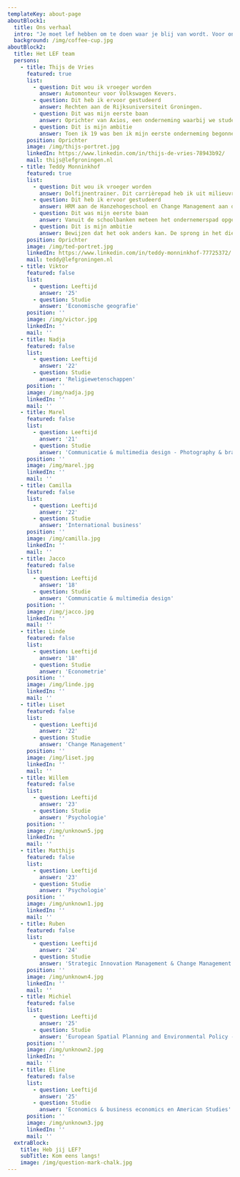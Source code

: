 ```yaml
---
templateKey: about-page
aboutBlock1:
  title: Ons verhaal
  intro: "Je moet lef hebben om te doen waar je blij van wordt. Voor ons is dat ondernemen: een heftige cocktail van adrenaline, enorme blunders en grootste successen, maar vooral heel veel lol. Dit is voor ons ook een manier van werken geworden, klein beginnen en stap-voor-stap iets groots creëren. Daar willen we anderen mee inspireren."
  background: /img/coffee-cup.jpg
aboutBlock2:
  title: Het LEF team
  persons:
    - title: Thijs de Vries
      featured: true
      list: 
        - question: Dit wou ik vroeger worden
          answer: Automonteur voor Volkswagen Kevers.
        - question: Dit heb ik ervoor gestudeerd
          answer: Rechten aan de Rijksuniversiteit Groningen.
        - question: Dit was mijn eerste baan
          answer: Oprichter van Axios, een onderneming waarbij we studenten inzetten als kistdragers.
        - question: Dit is mijn ambitie
          answer: Toen ik 19 was ben ik mijn eerste onderneming begonnen. Op een korte pauze op een advocatenkantoor na, ben ik altijd blijven ondernemen. Voor mij is de vrijheid en de lol die dat met zich meebrengt fantastisch, en ik hoop dit nog een hele poos te kunnen blijven doen.
      position: Oprichter
      image: /img/thijs-portret.jpg
      linkedIn: https://www.linkedin.com/in/thijs-de-vries-78943b92/
      mail: thijs@lefgroningen.nl
    - title: Teddy Monninkhof
      featured: true
      list: 
        - question: Dit wou ik vroeger worden
          answer: Dolfijnentrainer. Dit carrièrepad heb ik uit milieuvriendelijke overwegingen gestaakt.
        - question: Dit heb ik ervoor gestudeerd
          answer: HRM aan de Hanzehogeschool en Change Management aan de Rijksuniversiteit Groningen.
        - question: Dit was mijn eerste baan
          answer: Vanuit de schoolbanken meteen het ondernemerspad opgegaan. Geen baan in de Randstad, geen 9 tot 5 werktijden, maar wel oprichter van LEF. Beter kan bijna niet.
        - question: Dit is mijn ambitie
          answer: Bewijzen dat het ook anders kan. De sprong in het diepe blijven wagen. Niet zoeken naar zekerheid, maar wel naar avontuur!
      position: Oprichter
      image: /img/ted-portret.jpg
      linkedIn: https://www.linkedin.com/in/teddy-monninkhof-77725372/
      mail: teddy@lefgroningen.nl
    - title: Viktor
      featured: false
      list: 
        - question: Leeftijd
          answer: '25'
        - question: Studie
          answer: 'Economische geografie'
      position: ''
      image: /img/victor.jpg
      linkedIn: ''
      mail: ''
    - title: Nadja
      featured: false
      list: 
        - question: Leeftijd
          answer: '22'
        - question: Studie
          answer: 'Religiewetenschappen'
      position: ''
      image: /img/nadja.jpg
      linkedIn: ''
      mail: ''
    - title: Marel
      featured: false
      list: 
        - question: Leeftijd
          answer: '21'
        - question: Studie
          answer: 'Communicatie & multimedia design - Photography & brand design'
      position: ''
      image: /img/marel.jpg
      linkedIn: ''
      mail: ''
    - title: Camilla
      featured: false
      list: 
        - question: Leeftijd
          answer: '22'
        - question: Studie
          answer: 'International business'
      position: ''
      image: /img/camilla.jpg
      linkedIn: ''
      mail: ''
    - title: Jacco
      featured: false
      list: 
        - question: Leeftijd
          answer: '18'
        - question: Studie
          answer: 'Communicatie & multimedia design'
      position: ''
      image: /img/jacco.jpg
      linkedIn: ''
      mail: ''
    - title: Linde
      featured: false
      list: 
        - question: Leeftijd
          answer: '18'
        - question: Studie
          answer: 'Econometrie'
      position: ''
      image: /img/linde.jpg
      linkedIn: ''
      mail: ''
    - title: Liset
      featured: false
      list: 
        - question: Leeftijd
          answer: '22'
        - question: Studie
          answer: 'Change Management'
      position: ''
      image: /img/liset.jpg
      linkedIn: ''
      mail: ''
    - title: Willem
      featured: false
      list: 
        - question: Leeftijd
          answer: '23'
        - question: Studie
          answer: 'Psychologie'
      position: ''
      image: /img/unknown5.jpg
      linkedIn: ''
      mail: ''
    - title: Matthijs
      featured: false
      list: 
        - question: Leeftijd
          answer: '23'
        - question: Studie
          answer: 'Psychologie'
      position: ''
      image: /img/unknown1.jpg
      linkedIn: ''
      mail: ''
    - title: Ruben
      featured: false
      list: 
        - question: Leeftijd
          answer: '24'
        - question: Studie
          answer: 'Strategic Innovation Management & Change Management'
      position: ''
      image: /img/unknown4.jpg
      linkedIn: ''
      mail: ''
    - title: Michiel
      featured: false
      list: 
        - question: Leeftijd
          answer: '25'
        - question: Studie
          answer: 'European Spatial Planning and Environmental Policy - Environment and Society Studies'
      position: ''
      image: /img/unknown2.jpg
      linkedIn: ''
      mail: ''
    - title: Eline
      featured: false
      list: 
        - question: Leeftijd
          answer: '25'
        - question: Studie
          answer: 'Economics & business economics en American Studies'
      position: ''
      image: /img/unknown3.jpg
      linkedIn: ''
      mail: ''
  extraBlock:
    title: Heb jij LEF?
    subTitle: Kom eens langs!
    image: /img/question-mark-chalk.jpg
---
```

